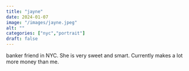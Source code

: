 ```yaml
---
title: "jayne"
date: 2024-01-07
image: "/images/jayne.jpeg"
alt: ""
categories: ["nyc","portrait"]
draft: false
---
```


banker friend in NYC. She is very sweet and smart. Currently makes a lot more money than me. 
